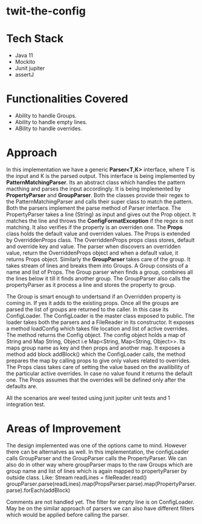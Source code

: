 # twit-the-config 
# Tech Stack
* Java 11
* Mockito
* Junit jupiter
* assertJ

# Functionalities Covered
* Ability to handle Groups.
* Ability to handle empty lines.
* ABility to handle overrides.

# Approach
In this implementation we have a generic **Parser<T,K>** interface, where T is the input and K is the parsed output. This interface is being implemented by **PatternMatchingParser**. Its an abstract class which handles the pattern macthing and parses the input accordingly. It is being implemented by **PropertyParser** and **GroupParser**. Both the classes provide their regex to the PatternMatchingParser and calls their super class to match the pattern. Both the parsers implement the parse method of Parser interface.
The PropertyParser takes a line (String) as input and gives out the Prop object. It matches the line and throws the **ConfigFormatException** if the regex is not matching. It also verifies if the property is an overriden one. The **Props** class holds the default value and overriden values. The Props is extended by OverriddenProps class. The OverriddenProps props class stores, default and override key and value. The parser when discovers an overridden value, return the OverriddenProps object and when a default value, it returns Props object.
Similarly the **GroupParser** takes care of the group. It takes stream of lines and breaks them into Groups. A Group consists of a name and list of Props. The Group parser when finds a group, combines all the lines below it till it finds another group. The GroupParser also calls the propertyParser as it process a line and stores the property to group. 

The Group is smart enough to undertsand if an Overridden property is coming in. If yes it adds to the existing props.
Once all the groups are parsed the list of groups are returned to the caller. In this case its ConfigLoader. The ConfigLoader is the master class exposed to public. The loader takes both the parsers and a FileReader in its constructor. It exposes a method loadConfig which takes file location and list of active overrides. The method returns the Config object. The config object holds a map of String and Map String, Object i.e Map<String, Map<String, Object>>. Its maps group name as key and then props and another map.
It exposes a method add block addBlock() which the ConfigLoader calls, the method prepares the map by calling props to give only values related to overrides. The Props class takes care of setting the value based on the availibility of the particular active overrides. In case no value found it returns the default one. The Props assumes that the overrides will be defined only after the defaults are. 

All the scenarios are weel tested using junit jupiter unit tests and 1 integration test.

# Areas of Improvement
The design implemented was one of the options came to mind. However there can be alternatves as well. In this implementation, the configLoader calls GroupParser and the GroupParser calls the PropertyParser. We can also do in other way where groupParser maps to the raw Groups which are group name and list of lines which is again mapped to propertyParser  by outside class.
Like: Stream<Lines> readLines = fileReader.read()
groupParser.parse(readLines).map(PropsParser.parse).map(PropertyParser.parse).forEach(addBlock)

Comments are not handled yet. The filter for empty line is on ConfigLoader. May be on the similar approach of parsers we can also have different filters which would be applied before calling the parser.


